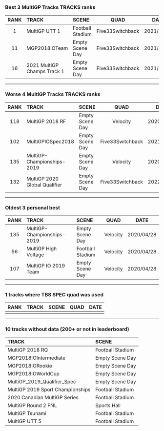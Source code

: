 ### Best 3 MultiGP Tracks TRACKS ranks
|RANK|TRACK|SCENE|QUAD|DATE|
|:---:|:---|:---|:---:|:---:|
|1|MultiGP UTT 1|Football Stadium|Five33Switchback|2021/09/16|
|11|MGP2018IOTeam|Empty Scene Day|Five33Switchback|2021/07/10|
|16|2021 MultiGP Champs Track 1|Empty Scene Day|Five33Switchback|2021/10/29|
---
### Worse 4 MultiGP Tracks TRACKS ranks
|RANK|TRACK|SCENE|QUAD|DATE|
|:---:|:---|:---|:---:|:---:|
|118|MultiGP 2018 RF|Empty Scene Day|Velocity|2020/04/30|
|102|MultiGPIOSpec2018|Empty Scene Day|Five33Switchback|2021/09/08|
|135|MultiGP-Championships-2019|Empty Scene Day|Velocity|2020/04/28|
|132|MultiGP 2020 Global Qualifier|Empty Scene Day|Five33Switchback|2022/02/02|
---
### Oldest 3 personal best
|RANK|TRACK|SCENE|QUAD|DATE|
|:---:|:---|:---|:---:|:---:|
|135|MultiGP-Championships-2019|Empty Scene Day|Velocity|2020/04/28|
|56|MultiGP High Voltage|Football Stadium|Velocity|2020/04/28|
|107|MultiGP IO 2019 Team|Empty Scene Day|Velocity|2020/04/28|
---
### 1 tracks where TBS SPEC quad was used
|RANK|TRACK|SCENE|QUAD|DATE|
|:---:|:---|:---|:---:|:---:|
||||||
---
### 10 tracks without data (200+ or not in leaderboard)
|TRACK|SCENE|
|:---|:---|
|MultiGP 2018 RQ|Football Stadium|
|MGP2018IOIntermediate|Empty Scene Day|
|MGP2018IORookie|Empty Scene Day|
|MGP2018IOWorldCup|Empty Scene Day|
|MultiGP_2019_Qualifier_Spec|Empty Scene Day|
|MultiGP 2019 Sport Championships|Football Stadium|
|2020 Canadian MultiGP Series|Football Stadium|
|MultiGP Round 2 FNL|Sports Hall|
|MultiGP Tsunami|Football Stadium|
|MultiGP UTT 5|Football Stadium|
